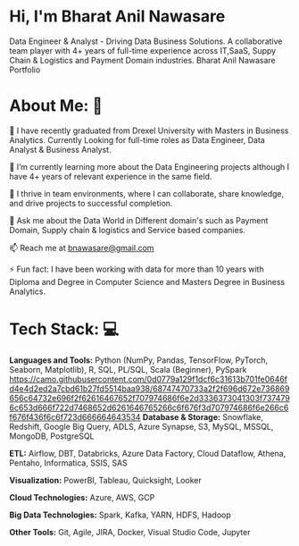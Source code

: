   # Hi, I'm Bharat Anil Nawasare

Data Engineer & Analyst - Driving Data Business Solutions. A collaborative team player with 4+ years of full-time experience across IT,SaaS, Suppy Chain & Logistics and Payment Domain industries.
Bharat Anil Nawasare Portfolio

# About Me: 👋

🔭 I have recently graduated from Drexel University with Masters in Business Analytics. Currently Looking for full-time roles as Data Engineer, Data Analyst & Business Analyst.

🌱 I’m currently learning more about the Data Engineering projects although I have 4+ years of relevant experience in the same field.

👯 I thrive in team environments, where I can collaborate, share knowledge, and drive projects to successful completion.

💬 Ask me about the Data World in Different domain's such as Payment Domain, Supply chain & logistics and Service based companies.

📫 Reach me at bnawasare@gmail.com

⚡ Fun fact: I have been working with data for more than 10 years with Diploma and Degree in Computer Science and Masters Degree in Business Analytics. 

# Tech Stack: 💻 
**Languages and Tools:** Python (NumPy, Pandas, TensorFlow, PyTorch, Seaborn, Matplotlib), R, SQL, PL/SQL, Scala (Beginner), PySpark
https://camo.githubusercontent.com/0d0779a129f1dcf6c31613b701fe0646fd4e4d2ed2a7cbd61b27fd5514baa938/68747470733a2f2f696d672e736869656c64732e696f2f62616467652f707974686f6e2d3336373041303f7374796c653d666f722d7468652d6261646765266c6f676f3d707974686f6e266c6f676f436f6c6f723d666664643534
**Database & Storage:** Snowflake, Redshift, Google Big Query, ADLS, Azure Synapse, S3, MySQL, MSSQL, MongoDB, PostgreSQL

**ETL:** Airflow, DBT, Databricks, Azure Data Factory, Cloud Dataflow, Athena, Pentaho, Informatica, SSIS, SAS

**Visualization:** PowerBI, Tableau, Quicksight, Looker

**Cloud Technologies:** Azure, AWS, GCP

**Big Data Technologies:** Spark, Kafka, YARN, HDFS, Hadoop

**Other Tools:** Git, Agile, JIRA, Docker, Visual Studio Code, Jupyter

